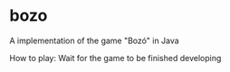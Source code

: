 # bozo

A implementation of the game "Bozó" in Java

How to play:
	Wait for the game to be finished developing